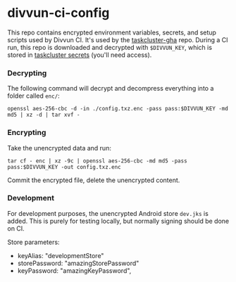 # divvun-ci-config

This repo contains encrypted environment variables, secrets, and setup scripts used by Divvun CI. It's used by the [taskcluster-gha](https://github.com/divvun/taskcluster-gha) repo. During a CI run, this repo is downloaded and decrypted with `$DIVVUN_KEY`, which is stored in [taskcluster secrets](https://divvun-tc.giellalt.org/secrets) (you'll need access).

### Decrypting

The following command will decrypt and decompress everything into a folder called `enc/`:

`openssl aes-256-cbc -d -in ./config.txz.enc -pass pass:$DIVVUN_KEY -md md5 | xz -d | tar xvf -`

### Encrypting

Take the unencrypted data and run:

`tar cf - enc | xz -9c | openssl aes-256-cbc -md md5 -pass pass:$DIVVUN_KEY -out config.txz.enc`

Commit the encrypted file, delete the unencrypted content.

### Development

For development purposes, the unencrypted Android store `dev.jks` is added. This is purely for testing locally, but normally signing should be done on CI.

Store parameters:
- keyAlias: "developmentStore"
- storePassword: "amazingStorePassword"
- keyPassword: "amazingKeyPassword",
